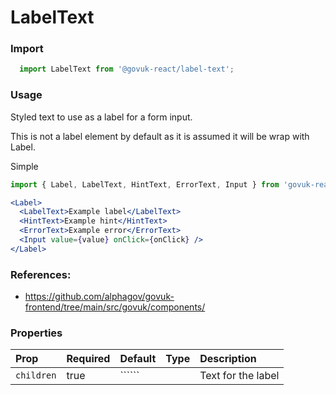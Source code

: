 LabelText
=========

### Import
```js
  import LabelText from '@govuk-react/label-text';
```
<!-- STORY -->

### Usage

Styled text to use as a label for a form input.

This is not a label element by default as it is assumed it will be wrap with Label.

Simple

```jsx
import { Label, LabelText, HintText, ErrorText, Input } from 'govuk-react'

<Label>
  <LabelText>Example label</LabelText>
  <HintText>Example hint</HintText>
  <ErrorText>Example error</ErrorText>
  <Input value={value} onClick={onClick} />
</Label>
```

### References:

- https://github.com/alphagov/govuk-frontend/tree/main/src/govuk/components/

### Properties
Prop | Required | Default | Type | Description
:--- | :------- | :------ | :--- | :----------
 `children` | true | `````` |  | Text for the label


